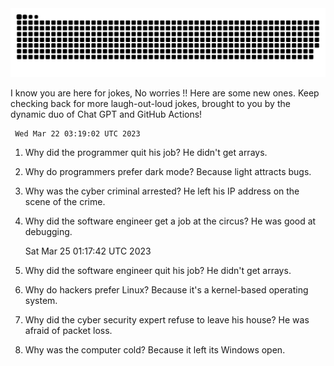 <picture>
  <source media="(prefers-color-scheme: dark)" srcset="https://raw.githubusercontent.com/platane/platane/output/github-contribution-grid-snake-dark.svg">
  <source media="(prefers-color-scheme: light)" srcset="https://raw.githubusercontent.com/platane/platane/output/github-contribution-grid-snake.svg">
  <img alt="github contribution grid snake animation" src="https://raw.githubusercontent.com/platane/platane/output/github-contribution-grid-snake.svg">
</picture>


I know you are here for jokes, No worries !!
Here are some new ones. Keep checking back for more laugh-out-loud jokes, brought to you by the dynamic duo of Chat GPT and GitHub Actions!

     Wed Mar 22 03:19:02 UTC 2023


1. Why did the programmer quit his job? He didn't get arrays.
2. Why do programmers prefer dark mode? Because light attracts bugs.
3. Why was the cyber criminal arrested? He left his IP address on the scene of the crime.
4. Why did the software engineer get a job at the circus? He was good at debugging.

     Sat Mar 25 01:17:42 UTC 2023
1. Why did the software engineer quit his job? He didn't get arrays.
2. Why do hackers prefer Linux? Because it's a kernel-based operating system.
3. Why did the cyber security expert refuse to leave his house? He was afraid of packet loss.
4. Why was the computer cold? Because it left its Windows open.
